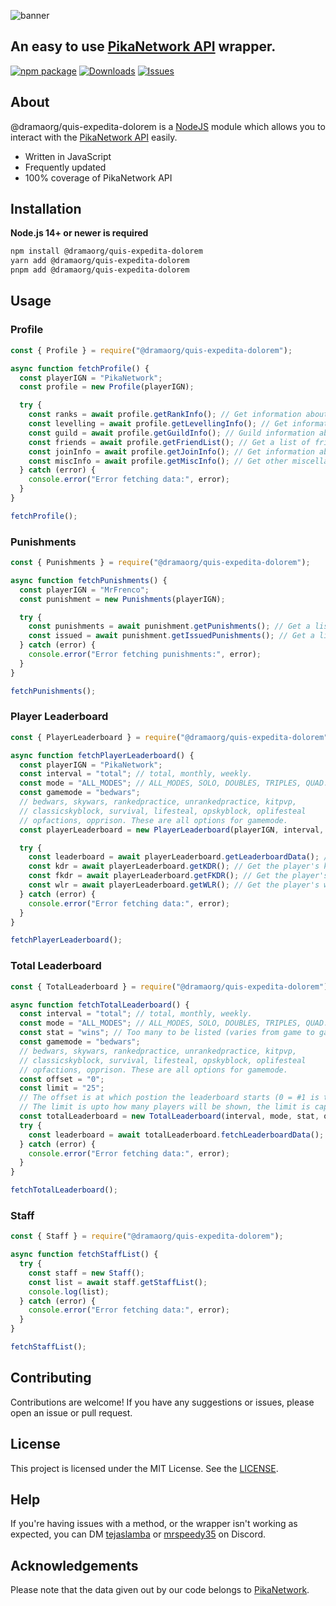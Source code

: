 ![banner](https://i.ibb.co/3dChy9y/cooltext441822979190041.png)

## **An easy to use [PikaNetwork API](https://www.pika-network.net/threads/pikanetwork-api.290646/) wrapper.**

[![npm package][npm-img]][npm-url] [![Downloads][downloads-img]][downloads-url] [![Issues][issues-img]][issues-url]

## About

@dramaorg/quis-expedita-dolorem is a [NodeJS](https://nodejs.org) module which allows you to interact with the [PikaNetwork API](https://www.pika-network.net/threads/pikanetwork-api.290646/) easily.

- Written in JavaScript
- Frequently updated
- 100% coverage of PikaNetwork API

## Installation

**Node.js 14+ or newer is required**

```bash
npm install @dramaorg/quis-expedita-dolorem
yarn add @dramaorg/quis-expedita-dolorem
pnpm add @dramaorg/quis-expedita-dolorem
```

## Usage

### Profile

```js
const { Profile } = require("@dramaorg/quis-expedita-dolorem");

async function fetchProfile() {
  const playerIGN = "PikaNetwork";
  const profile = new Profile(playerIGN);

  try {
    const ranks = await profile.getRankInfo(); // Get information about the player's ranks.
    const levelling = await profile.getLevellingInfo(); // Get information about the player's network level and rank.
    const guild = await profile.getGuildInfo(); // Guild information about the player's guild.
    const friends = await profile.getFriendList(); // Get a list of friends the player has.
    const joinInfo = await profile.getJoinInfo(); // Get information about the player's estimated first join and last join.
    const miscInfo = await profile.getMiscInfo(); // Get other miscellaneous information.
  } catch (error) {
    console.error("Error fetching data:", error);
  }
}

fetchProfile();
```

### Punishments

```js
const { Punishments } = require("@dramaorg/quis-expedita-dolorem");

async function fetchPunishments() {
  const playerIGN = "MrFrenco";
  const punishment = new Punishments(playerIGN);

  try {
    const punishments = await punishment.getPunishments(); // Get a list of all of the player's punishments.
    const issued = await punishment.getIssuedPunishments(); // Get a list of punishments issued by this player.
  } catch (error) {
    console.error("Error fetching punishments:", error);
  }
}

fetchPunishments();
```

### Player Leaderboard

```js
const { PlayerLeaderboard } = require("@dramaorg/quis-expedita-dolorem");

async function fetchPlayerLeaderboard() {
  const playerIGN = "PikaNetwork";
  const interval = "total"; // total, monthly, weekly.
  const mode = "ALL_MODES"; // ALL_MODES, SOLO, DOUBLES, TRIPLES, QUAD.
  const gamemode = "bedwars";
  // bedwars, skywars, rankedpractice, unrankedpractice, kitpvp,
  // classicskyblock, survival, lifesteal, opskyblock, oplifesteal
  // opfactions, opprison. These are all options for gamemode.
  const playerLeaderboard = new PlayerLeaderboard(playerIGN, interval, mode, gamemode);

  try {
    const leaderboard = await playerLeaderboard.getLeaderboardData(); // Get the player's leaderboard based on set parameters.
    const kdr = await playerLeaderboard.getKDR(); // Get the player's kill/death ratio.
    const fkdr = await playerLeaderboard.getFKDR(); // Get the player's final kill/final death ratio.
    const wlr = await playerLeaderboard.getWLR(); // Get the player's win/loss ratio.
  } catch (error) {
    console.error("Error fetching data:", error);
  }
}

fetchPlayerLeaderboard();
```

### Total Leaderboard

```js
const { TotalLeaderboard } = require("@dramaorg/quis-expedita-dolorem");

async function fetchTotalLeaderboard() {
  const interval = "total"; // total, monthly, weekly.
  const mode = "ALL_MODES"; // ALL_MODES, SOLO, DOUBLES, TRIPLES, QUAD.
  const stat = "wins"; // Too many to be listed (varies from game to game).
  const gamemode = "bedwars";
  // bedwars, skywars, rankedpractice, unrankedpractice, kitpvp,
  // classicskyblock, survival, lifesteal, opskyblock, oplifesteal
  // opfactions, opprison. These are all options for gamemode.
  const offset = "0";
  const limit = "25";
  // The offset is at which postion the leaderboard starts (0 = #1 is the first).
  // The limit is upto how many players will be shown, the limit is capped at 25.
  const totalLeaderboard = new TotalLeaderboard(interval, mode, stat, offset, limit, gamemode);
  try {
    const leaderboard = await totalLeaderboard.fetchLeaderboardData(); // Get the total leaderboard based on set parameters.
  } catch (error) {
    console.error("Error fetching data:", error);
  }
}

fetchTotalLeaderboard();
```

### Staff

```js
const { Staff } = require("@dramaorg/quis-expedita-dolorem");

async function fetchStaffList() {
  try {
    const staff = new Staff();
    const list = await staff.getStaffList();
    console.log(list);
  } catch (error) {
    console.error("Error fetching data:", error);
  }
}

fetchStaffList();
```

## Contributing

Contributions are welcome! If you have any suggestions or issues, please open an issue or pull request.

## License

This project is licensed under the MIT License. See the [LICENSE](https://github.com/dramaorg/quis-expedita-dolorem/blob/main/LICENSE).

## Help

If you're having issues with a method, or the wrapper isn't working as expected, you can DM [tejaslamba](https://discord.com/users/1076942240791928875) or [mrspeedy35](https://discord.com/users/994878326319624272) on Discord.

[downloads-img]: https://img.shields.io/npm/dt/@dramaorg/quis-expedita-dolorem
[downloads-url]: https://www.npmtrends.com/@dramaorg/quis-expedita-dolorem
[npm-img]: https://img.shields.io/npm/v/@dramaorg/quis-expedita-dolorem
[npm-url]: https://www.npmjs.com/package/@dramaorg/quis-expedita-dolorem
[issues-img]: https://img.shields.io/github/issues/TejasLamba2006/@dramaorg/quis-expedita-dolorem
[issues-url]: https://github.com/dramaorg/quis-expedita-dolorem/issues

## Acknowledgements

Please note that the data given out by our code belongs to [PikaNetwork](https://pika-network.net/).
